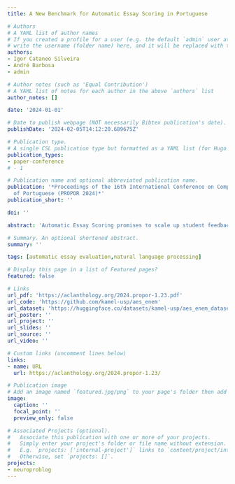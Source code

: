 ```yaml
---
title: A New Benchmark for Automatic Essay Scoring in Portuguese

# Authors
# A YAML list of author names
# If you created a profile for a user (e.g. the default `admin` user at `content/authors/admin/`), 
# write the username (folder name) here, and it will be replaced with their full name and linked to their profile.
authors:
- Igor Cataneo Silveira
- André Barbosa
- admin

# Author notes (such as 'Equal Contribution')
# A YAML list of notes for each author in the above `authors` list
author_notes: []

date: '2024-01-01'

# Date to publish webpage (NOT necessarily Bibtex publication's date).
publishDate: '2024-02-05T14:12:20.689675Z'

# Publication type.
# A single CSL publication type but formatted as a YAML list (for Hugo requirements).
publication_types:
- paper-conference
# - 1

# Publication name and optional abbreviated publication name.
publication: '*Proceedings of the 16th International Conference on Computational Processing
  of Portuguese (PROPOR 2024)*'
publication_short: ''

doi: ''

abstract: 'Automatic Essay Scoring promises to scale up student feedback of written input, considerably improving learning. Resources for Automatic Essay Scoring in Portuguese are however scarce, not publicly available or contain inaccuracies that degrade performance. Moreover, they lack data provenance and a richer  annotation and analysis. In this work we mitigate those issues  by presenting a new benchmark for the task in Brazilian Portuguese. We accomplish that by downloading a collection of publicly available essays from websites that simulate University Entrance Exams, making both processed and raw data available, having a subset of the essays graded by expert annotators to assess the quality and difficulty of the task, and carrying out an extensive empirical analysis of state-of-the-art predictors  considering multiple evaluation criteria.'

# Summary. An optional shortened abstract.
summary: ''

tags: [automatic essay evaluation,natural language processing]

# Display this page in a list of Featured pages?
featured: false

# Links
url_pdf: 'https://aclanthology.org/2024.propor-1.23.pdf'
url_code: 'https://github.com/kamel-usp/aes_enem'
url_dataset: 'https://huggingface.co/datasets/kamel-usp/aes_enem_dataset'
url_poster: ''
url_project: ''
url_slides: ''
url_source: ''
url_video: ''

# Custom links (uncomment lines below)
links:
- name: URL
  url: https://aclanthology.org/2024.propor-1.23/

# Publication image
# Add an image named `featured.jpg/png` to your page's folder then add a caption below.
image:
  caption: ''
  focal_point: ''
  preview_only: false

# Associated Projects (optional).
#   Associate this publication with one or more of your projects.
#   Simply enter your project's folder or file name without extension.
#   E.g. `projects: ['internal-project']` links to `content/project/internal-project/index.md`.
#   Otherwise, set `projects: []`.
projects: 
- neuroproblog
---
```



